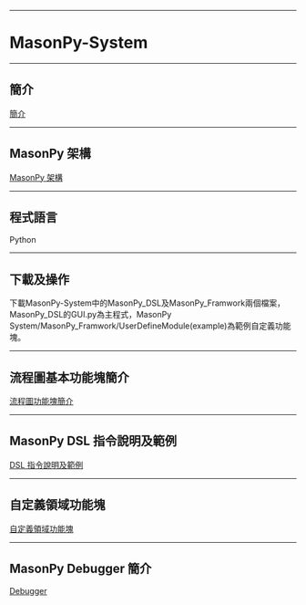 ***
# MasonPy-System
***
## 簡介
[簡介](https://github.com/ncu-psl/MasonPy-System.wiki.git)
***
## MasonPy 架構
[MasonPy 架構](https://github.com/ncu-psl/MasonPy-System.wiki.git)
***
## 程式語言
Python
***
## 下載及操作
下載MasonPy-System中的MasonPy_DSL及MasonPy_Framwork兩個檔案，MasonPy_DSL的GUI.py為主程式，MasonPy System/MasonPy_Framwork/UserDefineModule(example)為範例自定義功能塊。
***
## 流程圖基本功能塊簡介
[流程圖功能塊簡介](https://github.com/ncu-psl/MasonPy-System.wiki.git)
***
## MasonPy DSL 指令說明及範例
[DSL 指令說明及範例](https://github.com/ncu-psl/MasonPy-System.wiki.git)
***
## 自定義領域功能塊
[自定義領域功能塊](https://github.com/ncu-psl/MasonPy-System.wiki.git)
***
## MasonPy Debugger 簡介
[Debugger](https://github.com/ncu-psl/MasonPy-System.wiki.git)
